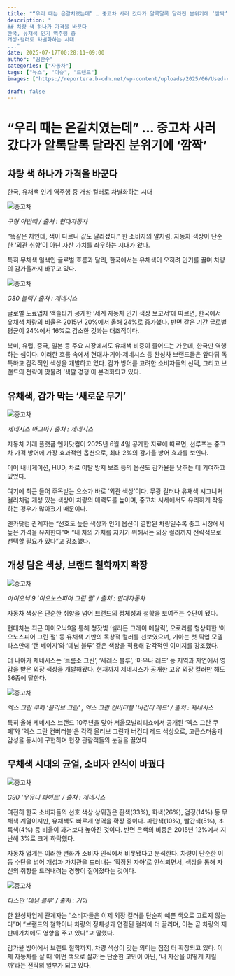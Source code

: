 ```yaml
---
title: "“우리 때는 은갈치였는데” … 중고차 사러 갔다가 알록달록 달라진 분위기에 ‘깜짝’"
description: "
## 차량 색 하나가 가격을 바꾼다
한국, 유채색 인기 역주행 중
개성·컬러로 차별화하는 시대
..."
date: 2025-07-17T00:28:11+09:00
author: "김한수"
categories: ["자동차"]
tags: ["뉴스", "이슈", "트렌드"]
images: ["https://reportera.b-cdn.net/wp-content/uploads/2025/06/Used-car-depreciation-protection-for-colored-vehicles-1024x576.jpg"]

draft: false
---
```


# “우리 때는 은갈치였는데” … 중고차 사러 갔다가 알록달록 달라진 분위기에 ‘깜짝’


## 차량 색 하나가 가격을 바꾼다
한국, 유채색 인기 역주행 중
개성·컬러로 차별화하는 시대


![중고차](https://reportera.b-cdn.net/wp-content/uploads/2025/06/Used-car-depreciation-protection-for-colored-vehicles-1024x576.jpg)

*구형 아반떼 / 출처 : 현대자동차*

“똑같은 차인데, 색이 다르니 값도 달라졌다.” 한 소비자의 말처럼, 자동차 색상이 단순한 ‘외관 취향’이 아닌 자산 가치를 좌우하는 시대가 왔다.

특히 무채색 일색인 글로벌 흐름과 달리, 한국에서는 유채색이 오히려 인기를 끌며 차량의 감가율까지 바꾸고 있다.

![중고차](https://reportera.b-cdn.net/wp-content/uploads/2025/06/Used-car-depreciation-protection-for-colored-vehicles-1-1-1024x576.jpg)

*G80 블랙 / 출처 : 제네시스*

글로벌 도료업체 액솔타가 공개한 ‘세계 자동차 인기 색상 보고서’에 따르면, 한국에서 유채색 차량의 비율은 2015년 20%에서 올해 24%로 증가했다. 반면 같은 기간 글로벌 평균이 24%에서 16%로 감소한 것과는 대조적이다.

북미, 유럽, 중국, 일본 등 주요 시장에서도 유채색 비중이 줄어드는 가운데, 한국만 역행하는 셈이다. 이러한 흐름 속에서 현대차·기아·제네시스 등 완성차 브랜드들은 앞다퉈 독특하고 감각적인 색상을 개발하고 있다. 감가 방어를 고려한 소비자들의 선택, 그리고 브랜드의 전략이 맞물려 ‘색깔 경쟁’이 본격화되고 있다.


## 유채색, 감가 막는 ‘새로운 무기’


![중고차](https://reportera.b-cdn.net/wp-content/uploads/2025/06/Used-car-depreciation-protection-for-colored-vehicles-2-1024x576.jpg)

*제네시스 마그마 / 출처 : 제네시스*

자동차 거래 플랫폼 엔카닷컴이 2025년 6월 4일 공개한 자료에 따르면, 선루프는 중고차 가격 방어에 가장 효과적인 옵션으로, 최대 2%의 감가율 방어 효과를 보인다.

이어 내비게이션, HUD, 차로 이탈 방지 보조 등의 옵션도 감가율을 낮추는 데 기여하고 있었다.

여기에 최근 들어 주목받는 요소가 바로 ‘외관 색상’이다. 무광 컬러나 유채색 시그니처 컬러처럼 개성 있는 색상이 차량의 매력도를 높이며, 중고차 시세에서도 유리하게 작용하는 경우가 많아졌기 때문이다.

엔카닷컴 관계자는 “선호도 높은 색상과 인기 옵션이 결합된 차량일수록 중고 시장에서 높은 가격을 유지한다”며 “내 차의 가치를 지키기 위해서는 외장 컬러까지 전략적으로 선택할 필요가 있다”고 강조했다.


## 개성 담은 색상, 브랜드 철학까지 확장


![중고차](https://reportera.b-cdn.net/wp-content/uploads/2025/06/Used-car-depreciation-protection-for-colored-vehicles-4-1-1024x576.jpg)

*아이오닉 9 ’이오노스피어 그린 펄’ / 출처 : 현대자동차*

자동차 색상은 단순한 취향을 넘어 브랜드의 정체성과 철학을 보여주는 수단이 됐다.

현대차는 최근 아이오닉9을 통해 청잣빛 ‘셀라돈 그레이 메탈릭’, 오로라를 형상화한 ‘이오노스피어 그린 펄’ 등 유채색 기반의 독창적 컬러를 선보였으며, 기아는 첫 픽업 모델 타스만에 ‘탠 베이지’와 ‘데님 블루’ 같은 색상을 적용해 감각적인 이미지를 강조했다.

더 나아가 제네시스는 ‘트롬소 그린’, ‘세레스 블루’, ‘마우나 레드’ 등 지역과 자연에서 영감을 받은 외장 색상을 개발해왔다. 현재까지 제네시스가 공개한 고유 외장 컬러만 해도 36종에 달한다.

![중고차](https://reportera.b-cdn.net/wp-content/uploads/2025/06/Used-car-depreciation-protection-for-colored-vehicles-5-1024x576.jpg)

*엑스 그란 쿠페 ‘올리브 그린’ , 엑스 그란 컨버터블 ’버건디 레드’ / 출처 : 제네시스*

특히 올해 제네시스 브랜드 10주년을 맞아 서울모빌리티쇼에서 공개된 ‘엑스 그란 쿠페’와 ‘엑스 그란 컨버터블’은 각각 올리브 그린과 버건디 레드 색상으로, 고급스러움과 감성을 동시에 구현하며 현장 관람객들의 눈길을 끌었다.


## 무채색 시대의 균열, 소비자 인식이 바꿨다


![중고차](https://reportera.b-cdn.net/wp-content/uploads/2025/06/Used-car-depreciation-protection-for-colored-vehicles-6-1024x576.jpg)

*G90 ‘우유니 화이트’ / 출처 : 제네시스*

여전히 한국 소비자들의 선호 색상 상위권은 흰색(33%), 회색(26%), 검정(14%) 등 무채색 계열이지만, 유채색도 빠르게 영역을 확장 중이다. 파란색(10%), 빨간색(5%), 초록색(4%) 등 비율이 과거보다 높아진 것이다. 반면 은색의 비중은 2015년 12%에서 지난해 3%로 크게 하락했다.

자동차 업계는 이러한 변화가 소비자 인식에서 비롯됐다고 분석한다. 차량이 단순한 이동 수단을 넘어 개성과 가치관을 드러내는 ‘확장된 자아’로 인식되면서, 색상을 통해 자신의 취향을 드러내려는 경향이 짙어졌다는 것이다.

![중고차](https://reportera.b-cdn.net/wp-content/uploads/2025/06/Used-car-depreciation-protection-for-colored-vehicles-7-1024x576.jpg)

*타스만 ‘데님 블루’ / 출처 : 기아*

한 완성차업계 관계자는 “소비자들은 이제 외장 컬러를 단순히 예쁜 색으로 고르지 않는다”며 “브랜드의 철학이나 차량의 정체성과 연결된 컬러에 더 끌리며, 이는 곧 차량의 재판매가치에도 영향을 주고 있다”고 말했다.

감가율 방어에서 브랜드 철학까지, 차량 색상이 갖는 의미는 점점 더 확장되고 있다. 이제 자동차를 살 때 ‘어떤 색으로 살까’는 단순한 고민이 아닌, ‘내 자산을 어떻게 지킬까’라는 전략의 일부가 되고 있다.
